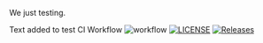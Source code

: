 We just testing.

Text added to test CI Workflow
![workflow](https://github.com/2richT/sem/actions/workflows/main.yml/badge.svg)
[![LICENSE](https://img.shields.io/github/license/2richT/sem.svg?style=flat-square)](https://github.com/2richT/sem/blob/master/LICENSE)
[![Releases](https://img.shields.io/github/release/2richT/sem/all.svg?style=flat-square)](https://github.com/2richT/sem/releases)